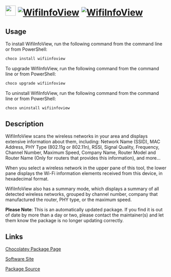 ﻿# <img src="https://cdn.jsdelivr.net/gh/mkevenaar/chocolatey-packages@be994ab8a840e0ada1e68cef1674288eef7e685c/icons/wifiinfoview.png" width="32" height="32"/> [![WifiInfoView](https://img.shields.io/chocolatey/v/wifiinfoview.svg?label=WifiInfoView)](https://chocolatey.org/packages/wifiinfoview) [![WifiInfoView](https://img.shields.io/chocolatey/dt/wifiinfoview.svg)](https://chocolatey.org/packages/wifiinfoview)

## Usage

To install WifiInfoView, run the following command from the command line or from PowerShell:

```powershell
choco install wifiinfoview
```

To upgrade WifiInfoView, run the following command from the command line or from PowerShell:

```powershell
choco upgrade wifiinfoview
```

To uninstall WifiInfoView, run the following command from the command line or from PowerShell:

```powershell
choco uninstall wifiinfoview
```

## Description

WifiInfoView scans the wireless networks in your area and displays extensive information about them, including: Network Name (SSID), MAC Address, PHY Type (802.11g or 802.11n), RSSI, Signal Quality, Frequency, Channel Number, Maximum Speed, Company Name, Router Model and Router Name (Only for routers that provides this information), and more...

When you select a wireless network in the upper pane of this tool, the lower pane displays the Wi-Fi information elements received from this device, in hexadecimal format.

WifiInfoView also has a summary mode, which displays a summary of all detected wireless networks, grouped by channel number, company that manufactured the router, PHY type, or the maximum speed.

**Please Note**: This is an automatically updated package. If you find it is
out of date by more than a day or two, please contact the maintainer(s) and
let them know the package is no longer updating correctly.


## Links

[Chocolatey Package Page](https://chocolatey.org/packages/wifiinfoview)

[Software Site](http://www.nirsoft.net/utils/wifi_information_view.html)

[Package Source](https://github.com/mkevenaar/chocolatey-packages/tree/master/automatic/wifiinfoview)

